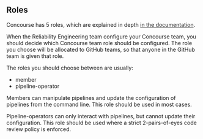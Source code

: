 ## Roles

Concourse has 5 roles, which are explained in depth
[in the documentation](https://concourse-ci.org/user-roles.html).

When the Reliability Engineering team configure your Concourse team, you should
decide which Concourse team role should be configured. The role you choose will
be allocated to GitHub teams, so that anyone in the GitHub team is given that
role.

The roles you should choose between are usually:

- member
- pipeline-operator

Members can manipulate pipelines and update the configuration of pipelines from
the command line. This role should be used in most cases.

Pipeline-operators can only interact with pipelines, but cannot update their
configuration. This role should be used where a strict 2-pairs-of-eyes code
review policy is enforced.
